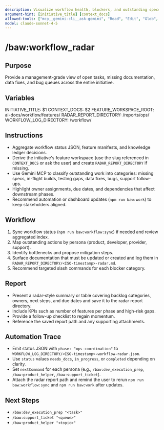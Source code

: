 ```yaml
---
description: Visualize workflow health, blockers, and outstanding specs across personas
argument-hint: [initiative_title] [context_docs]
allowed-tools: ["mcp__gemini-cli__ask-gemini", "Read", "Edit", "Glob", "Grep", "MultiEdit", "Bash"]
model: claude-sonnet-4-5
---
```


# /baw:workflow_radar

## Purpose
Provide a management-grade view of open tasks, missing documentation, data fixes, and bug queues across the entire initiative.

## Variables
INITIATIVE_TITLE: $1
CONTEXT_DOCS: $2
FEATURE_WORKSPACE_ROOT: ai-docs/workflow/features/
RADAR_REPORT_DIRECTORY: <feature-workspace>/reports/ops/
WORKFLOW_LOG_DIRECTORY: <feature-workspace>/workflow/

## Instructions
- Aggregate workflow status JSON, feature manifests, and knowledge ledger decisions.
- Derive the initiative's feature workspace (use the slug referenced in `CONTEXT_DOCS` or ask the user) and create `RADAR_REPORT_DIRECTORY` if missing.
- Use Gemini MCP to classify outstanding work into categories: missing specs, in-flight builds, testing gaps, data fixes, bugs, support follow-ups.
- Highlight owner assignments, due dates, and dependencies that affect downstream phases.
- Recommend automation or dashboard updates (`npm run baw:work`) to keep stakeholders aligned.

## Workflow
1. Sync workflow status (`npm run baw:workflow:sync`) if needed and review aggregated index.
2. Map outstanding actions by persona (product, developer, provider, support).
3. Identify bottlenecks and propose mitigation steps.
4. Surface documentation that must be updated or created and log them in `RADAR_REPORT_DIRECTORY/<ISO-timestamp>-radar.md`.
5. Recommend targeted slash commands for each blocker category.

## Report
- Present a radar-style summary or table covering backlog categories, owners, next steps, and due dates and save it to the radar report directory.
- Include KPIs such as number of features per phase and high-risk gaps.
- Provide a follow-up checklist to regain momentum.
- Reference the saved report path and any supporting attachments.

## Automation Trace
- Emit status JSON with `phase: "ops-coordination"` to `WORKFLOW_LOG_DIRECTORY/<ISO-timestamp>-workflow-radar.json`.
- Use `status` values `needs_docs`, `in_progress`, or `completed` depending on clarity.
- Set `nextCommand` for each persona (e.g., `/baw:dev_execution_prep`, `/baw:product_helper`, `/baw:support_ticket`).
- Attach the radar report path and remind the user to rerun `npm run baw:workflow:sync` and `npm run baw:work` after updates.

## Next Steps
- `/baw:dev_execution_prep "<task>"`
- `/baw:support_ticket "<queue>"`
- `/baw:product_helper "<topic>"`
